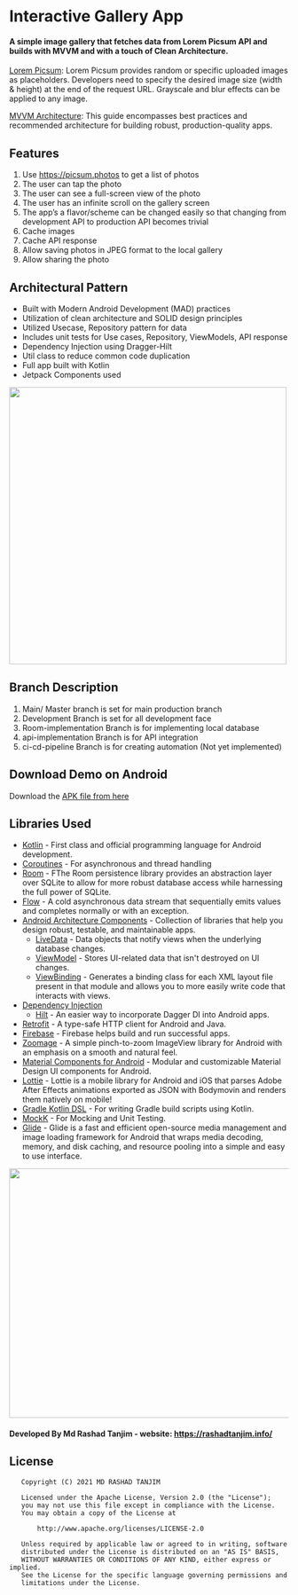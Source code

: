 # Interactive Gallery App

#### A simple image gallery that fetches data from **Lorem Picsum** API and builds with MVVM and with a touch of Clean Architecture.


[Lorem Picsum](https://picsum.photos/): Lorem Picsum provides random or specific uploaded images as placeholders. Developers need to specify the desired image size (width & height) at the end of the request URL. Grayscale and blur effects can be applied to any image.

[MVVM Architecture](https://developer.android.com/jetpack/guide): This guide encompasses best practices and recommended architecture for building robust, production-quality apps.

## Features
1. Use https://picsum.photos to get a list of photos
2. The user can tap the photo
3. The user can see a full-screen view of the photo
4. The user has an infinite scroll on the gallery screen
5. The app’s a flavor/scheme can be changed easily so that changing from development API to production API becomes trivial
6. Cache images
7. Cache API response
8. Allow saving photos in JPEG format to the local gallery
9. Allow sharing the photo

## Architectural Pattern
* Built with Modern Android Development (MAD) practices
* Utilization of clean architecture and SOLID design principles
* Utilized Usecase, Repository pattern for data
* Includes unit tests for Use cases, Repository, ViewModels, API response
* Dependency Injection using Dragger-Hilt
* Util class to reduce common code duplication
* Full app built with Kotlin 
* Jetpack Components used

<img src="https://github.com/rashadtanjim/Documentation/screenshots/App.PNG" width="500px" />

## Branch Description
1. Main/ Master branch is set for main production branch
2. Development Branch is set for all development face
3. Room-implementation Branch is for implementing local database
4. api-implementation Branch is for API integration
5. ci-cd-pipeline Branch is for creating automation (Not yet implemented) 

## Download Demo on Android
Download the [APK file from here](https://github.com/rashadtanjim/Documentation/app-release-0.1.apk?raw=true)

## Libraries Used
- [Kotlin](https://kotlinlang.org/) - First class and official programming language for Android development.
- [Coroutines](https://kotlinlang.org/docs/reference/coroutines-overview.html) - For asynchronous and thread handling 
- [Room](https://developer.android.com/jetpack/androidx/releases/room) - FThe Room persistence library provides an abstraction layer over SQLite to allow for more robust database access while harnessing the full power of SQLite.
- [Flow](https://kotlin.github.io/kotlinx.coroutines/kotlinx-coroutines-core/kotlinx.coroutines.flow/-flow/) - A cold asynchronous data stream that sequentially emits values and completes normally or with an exception.
- [Android Architecture Components](https://developer.android.com/topic/libraries/architecture) - Collection of libraries that help you design robust, testable, and maintainable apps.
  - [LiveData](https://developer.android.com/topic/libraries/architecture/livedata) - Data objects that notify views when the underlying database changes.
  - [ViewModel](https://developer.android.com/topic/libraries/architecture/viewmodel) - Stores UI-related data that isn't destroyed on UI changes.
  - [ViewBinding](https://developer.android.com/topic/libraries/view-binding) - Generates a binding class for each XML layout file present in that module and allows you to more easily write code that interacts with views.
- [Dependency Injection](https://developer.android.com/training/dependency-injection)
  - [Hilt](https://dagger.dev/hilt) - An easier way to incorporate Dagger DI into Android apps. 
- [Retrofit](https://square.github.io/retrofit/) - A type-safe HTTP client for Android and Java.
- [Firebase](https://firebase.google.com/) - Firebase helps build and run successful apps.
- [Zoomage](http://jsibbold.github.io/zoomage/) - A simple pinch-to-zoom ImageView library for Android with an emphasis on a smooth and natural feel.
- [Material Components for Android](https://github.com/material-components/material-components-android) - Modular and customizable Material Design UI components for Android.
- [Lottie](https://github.com/airbnb/lottie-android/) - Lottie is a mobile library for Android and iOS that parses Adobe After Effects animations exported as JSON with Bodymovin and renders them natively on mobile!
- [Gradle Kotlin DSL](https://docs.gradle.org/current/userguide/kotlin_dsl.html) - For writing Gradle build scripts using Kotlin.
- [MockK](https://mockk.io) - For Mocking and Unit Testing.
- [Glide](https://github.com/bumptech/glide/) - Glide is a fast and efficient open-source media management and image loading framework for Android that wraps media decoding, memory, and disk caching, and resource pooling into a simple and easy to use interface.

<img src="https://github.com/rashadtanjim/Documentation/screenshots/jetpack.PNG" width="800px" height="450px" />


#### Developed By Md Rashad Tanjim - website: https://rashadtanjim.info/

## License

```
   Copyright (C) 2021 MD RASHAD TANJIM

   Licensed under the Apache License, Version 2.0 (the "License");
   you may not use this file except in compliance with the License.
   You may obtain a copy of the License at

       http://www.apache.org/licenses/LICENSE-2.0

   Unless required by applicable law or agreed to in writing, software
   distributed under the License is distributed on an "AS IS" BASIS,
   WITHOUT WARRANTIES OR CONDITIONS OF ANY KIND, either express or implied.
   See the License for the specific language governing permissions and
   limitations under the License.
```
